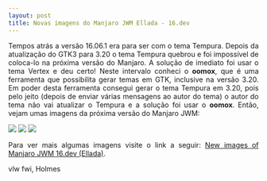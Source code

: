 ```yaml
---
layout: post
title: Novas imagens do Manjaro JWM Ellada - 16.dev
---
```


<p style="text-align: justify;">Tempos atrás a versão 16.06.1 era para ser com o tema Tempura. Depois da atualização do GTK3 para 3.20 o tema Tempura quebrou e foi impossível de coloca-lo na próxima versão do Manjaro. A solução de imediato foi usar o tema Vertex e deu certo! Neste intervalo conheci o <strong>oomox</strong>, que é uma ferramenta que possibilita gerar temas em GTK, inclusive na versão 3.20. Em poder desta ferramenta consegui gerar o tema Tempura em 3.20, pois pelo jeito (depois de enviar várias mensagens ao autor do tema) o autor do tema não vai atualizar o Tempura e a solução foi usar o <strong>oomox</strong>. Então, vejam umas imagens da próxima versão do Manjaro JWM:</p>

<img src="http://i.imgur.com/ciReP70.png">

<img src="http://i.imgur.com/HHA5liE.png">

<img src="http://i.imgur.com/0Is4u8u.png">

<p style="text-align: justify;">Para ver mais algumas imagens visite o link a seguir: <a href="https://forum.manjaro.org/t/new-images-of-manjaro-jwm-16-dev-ellada/4740/1">New images of Manjaro JWM 16.dev (Ellada)</a>.</p>

vlw fwi, Holmes
